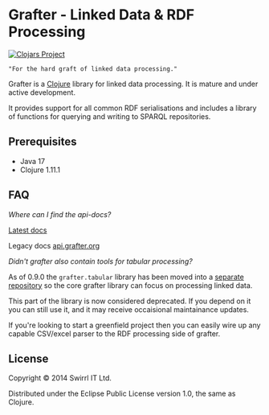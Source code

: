 # Grafter - Linked Data & RDF Processing

[![Clojars Project](https://img.shields.io/clojars/v/grafter.svg)](https://clojars.org/grafter)

    "For the hard graft of linked data processing."

Grafter is a [Clojure](http://clojure.org/) library for linked data
processing.  It is mature and under active development.

It provides support for all common RDF serialisations and
includes a library of functions for querying and writing to SPARQL
repositories.

## Prerequisites

- Java 17
- Clojure 1.11.1

## FAQ

*Where can I find the api-docs?*

[Latest docs](http://swirrl.github.io/grafter)

Legacy docs [api.grafter.org](http://api.grafter.org/)

*Didn't grafter also contain tools for tabular processing?*

As of 0.9.0 the `grafter.tabular` library has been moved into a
[separate repository](https://github.com/Swirrl/grafter.tabular) so
the core grafter library can focus on processing linked data.

This part of the library is now considered deprecated.  If you depend
on it you can still use it, and it may receive occaisional
maintainance updates.

If you're looking to start a greenfield project then you can easily
wire up any capable CSV/excel parser to the RDF processing side of
grafter.

## License

Copyright © 2014 Swirrl IT Ltd.

Distributed under the Eclipse Public License version 1.0, the same as
Clojure.

